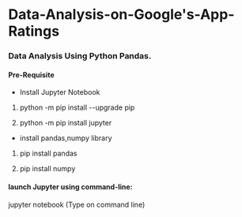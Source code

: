 # Data-Analysis-on-Google's-App-Ratings
 ### Data Analysis Using Python Pandas.
 
 #### Pre-Requisite
 * Install Jupyter Notebook
 
 1. python -m pip install --upgrade pip

 2. python -m pip install jupyter
 
 * install pandas,numpy library
 
 1. pip install pandas
 
 2. pip install numpy
 
 #### launch Jupyter using command-line:
 jupyter notebook (Type on command line)






